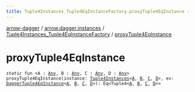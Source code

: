 ```yaml
---
title: Tuple4Instances_Tuple4EqInstanceFactory.proxyTuple4EqInstance - arrow-dagger
---
```


[arrow-dagger](../../index.html) / [arrow.dagger.instances](../index.html) / [Tuple4Instances_Tuple4EqInstanceFactory](index.html) / [proxyTuple4EqInstance](./proxy-tuple4-eq-instance.html)

# proxyTuple4EqInstance

`static fun <A : `[`Any`](https://kotlinlang.org/api/latest/jvm/stdlib/kotlin/-any/index.html)`, B : `[`Any`](https://kotlinlang.org/api/latest/jvm/stdlib/kotlin/-any/index.html)`, C : `[`Any`](https://kotlinlang.org/api/latest/jvm/stdlib/kotlin/-any/index.html)`, D : `[`Any`](https://kotlinlang.org/api/latest/jvm/stdlib/kotlin/-any/index.html)`> proxyTuple4EqInstance(instance: `[`Tuple4Instances`](../-tuple4-instances/index.html)`<`[`A`](proxy-tuple4-eq-instance.html#A)`, `[`B`](proxy-tuple4-eq-instance.html#B)`, `[`C`](proxy-tuple4-eq-instance.html#C)`, `[`D`](proxy-tuple4-eq-instance.html#D)`>, ev: `[`DaggerTuple4EqInstance`](../-dagger-tuple4-eq-instance/index.html)`<`[`A`](proxy-tuple4-eq-instance.html#A)`, `[`B`](proxy-tuple4-eq-instance.html#B)`, `[`C`](proxy-tuple4-eq-instance.html#C)`, `[`D`](proxy-tuple4-eq-instance.html#D)`>): Eq<Tuple4<`[`A`](proxy-tuple4-eq-instance.html#A)`, `[`B`](proxy-tuple4-eq-instance.html#B)`, `[`C`](proxy-tuple4-eq-instance.html#C)`, `[`D`](proxy-tuple4-eq-instance.html#D)`>>`